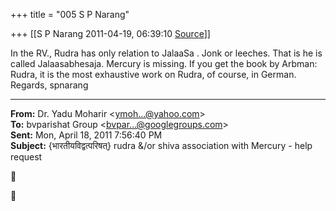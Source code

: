 +++
title = "005 S P Narang"

+++
[[S P Narang	2011-04-19, 06:39:10 [Source](https://groups.google.com/g/bvparishat/c/kF7I2M4UHOk)]]



In the RV., Rudra has only relation to JalaaSa . Jonk or leeches. That is he is called Jalaasabhesaja. Mercury is missing. If you get the book by Arbman: Rudra, it is the most exhaustive work on Rudra, of course, in German. Regards, spnarang

  

------------------------------------------------------------------------

**From:** Dr. Yadu Moharir \<[ymoh...@yahoo.com]()\>  
**To:** bvparishat Group \<[bvpar...@googlegroups.com]()\>  
**Sent:** Mon, April 18, 2011 7:56:40 PM  
**Subject:** {भारतीयविद्वत्परिषत्} rudra &/or shiva association with Mercury - help request  





